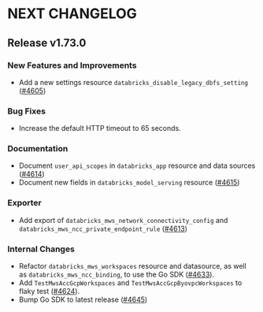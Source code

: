 # NEXT CHANGELOG

## Release v1.73.0

### New Features and Improvements

 * Add a new settings resource `databricks_disable_legacy_dbfs_setting` ([#4605](https://github.com/databricks/terraform-provider-databricks/pull/4605))

### Bug Fixes

 * Increase the default HTTP timeout to 65 seconds.

### Documentation

 * Document `user_api_scopes` in `databricks_app` resource and data sources ([#4614](https://github.com/databricks/terraform-provider-databricks/pull/4614))
 * Document new fields in `databricks_model_serving` resource ([#4615](https://github.com/databricks/terraform-provider-databricks/pull/4615))

### Exporter

 * Add export of `databricks_mws_network_connectivity_config` and `databricks_mws_ncc_private_endpoint_rule` ([#4613](https://github.com/databricks/terraform-provider-databricks/pull/4613))

### Internal Changes

* Refactor `databricks_mws_workspaces` resource and datasource, as well as `databricks_mws_ncc_binding`, to use the Go SDK ([#4633](https://github.com/databricks/terraform-provider-databricks/pull/4633)).
* Add `TestMwsAccGcpWorkspaces` and `TestMwsAccGcpByovpcWorkspaces` to flaky test ([#4624](https://github.com/databricks/terraform-provider-databricks/pull/4624)).
* Bump Go SDK to latest release ([#4645](https://github.com/databricks/terraform-provider-databricks/pull/4645))
